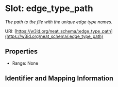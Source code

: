 # Slot: edge_type_path
_The path to the file with the unique edge type names._


URI: [https://w3id.org/neat_schema/:edge_type_path](https://w3id.org/neat_schema/:edge_type_path)



<!-- no inheritance hierarchy -->


## Properties

 * Range: None



## Identifier and Mapping Information






